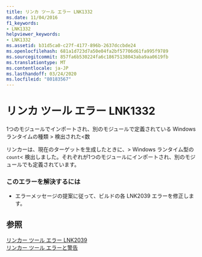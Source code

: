```yaml
---
title: リンカ ツール エラー LNK1332
ms.date: 11/04/2016
f1_keywords:
- LNK1332
helpviewer_keywords:
- LNK1332
ms.assetid: b31d5ca0-c27f-4177-896b-2637dccbde24
ms.openlocfilehash: 681a1d723d7a50e04fa2bf57706d61fa995f9789
ms.sourcegitcommit: 857fa6b530224fa6c18675138043aba9aa0619fb
ms.translationtype: MT
ms.contentlocale: ja-JP
ms.lasthandoff: 03/24/2020
ms.locfileid: "80183567"
---
```

# <a name="linker-tools-error-lnk1332"></a>リンカ ツール エラー LNK1332

1つのモジュールでインポートされ、別のモジュールで定義されている Windows ランタイムの種類 > 検出された\<数

リンカーは、現在のターゲットを生成したときに、> Windows ランタイム型の`count`< 検出しました。それぞれが1つのモジュールにインポートされ、別のモジュールでも定義されています。

### <a name="to-correct-this-error"></a>このエラーを解決するには

- エラーメッセージの提案に従って、ビルドの各 LNK2039 エラーを修正します。

## <a name="see-also"></a>参照

[リンカー ツール エラー LNK2039](../../error-messages/tool-errors/linker-tools-error-lnk2039.md)<br/>
[リンカー ツール エラーと警告](../../error-messages/tool-errors/linker-tools-errors-and-warnings.md)
